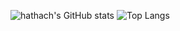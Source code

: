 ![hathach's GitHub stats](https://github-readme-stats.vercel.app/api?username=hathach&count_private=true&show_icons=true&theme=noctis_minimus)
![Top Langs](https://github-readme-stats.vercel.app/api/top-langs/?username=hathach&layout=compact&theme=noctis_minimus)
